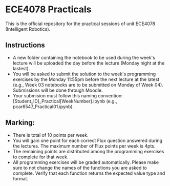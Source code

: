 # ECE4078 Practicals
This is the official repository for the practical sessions of unit ECE4078 (Intelligent Robotics). 

## Instructions

- A new folder containing the notebook to be used during the week's lecture will be uploaded the day before the lecture (Monday night at the lastest). 
- You will be asked to submit the solution to the week's programming exercises by the Monday 11:55pm before the next lecture at the latest (e.g., Week 03 notebooks are to be submitted on Monday of Week 04). Submissions will be done through Moodle.
- Your submision must follow this naming convention: [Student_ID]_Practical[WeekNumber].ipynb (e.g., pcar6547_Practical01.ipynb).


## Marking:
- There is total of 10 points per week.
- You will gain one point for each correct Flux question answered during the lectures. The maximum number of Flux points per week is 4pts.
- The remaining points are distributed among the programming exercises to complete for that week.
- All programming exercises will be graded automatically. Please make sure to not change the names of the functions you are asked to complete. Verify that each function returns the expected value type and format.
